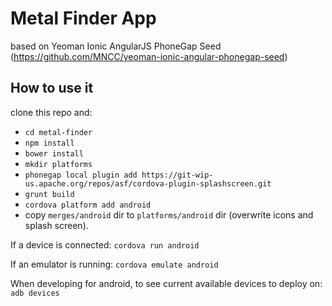 Metal Finder App
================

based on Yeoman Ionic AngularJS PhoneGap Seed (https://github.com/MNCC/yeoman-ionic-angular-phonegap-seed)


## How to use it

clone this repo and:
- `cd metal-finder`
- `npm install`
- `bower install`
- `mkdir platforms`
- `phonegap local plugin add https://git-wip-us.apache.org/repos/asf/cordova-plugin-splashscreen.git`
- `grunt build`
- `cordova platform add android`
- copy `merges/android` dir to `platforms/android` dir (overwrite icons and splash screen).


If a device is connected:
`cordova run android`

If an emulator is running:
`cordova emulate android`

When developing for android, to see current available devices to deploy on:
`adb devices`
